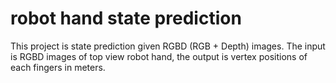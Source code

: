 # robot hand state prediction
This project is state prediction given RGBD (RGB + Depth) images. The input is RGBD images of top view robot hand, the output is vertex positions of each fingers in meters.
